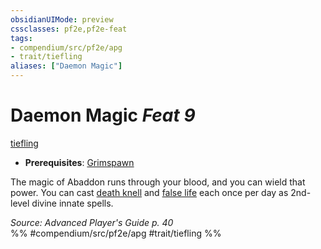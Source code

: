 ```yaml
---
obsidianUIMode: preview
cssclasses: pf2e,pf2e-feat
tags:
- compendium/src/pf2e/apg
- trait/tiefling
aliases: ["Daemon Magic"]
---
```

# Daemon Magic  *Feat 9*  
[tiefling](rules/traits/tiefling-b1.md "Tiefling Ancestry & Heritage Trait")  

- **Prerequisites**: [Grimspawn](compendium/feats/grimspawn-apg.md)

The magic of Abaddon runs through your blood, and you can wield that power. You can cast [death knell](compendium/spells/death-knell.md) and [false life](compendium/spells/false-life.md) each once per day as 2nd-level divine innate spells.

*Source: Advanced Player's Guide p. 40*  
%% #compendium/src/pf2e/apg #trait/tiefling %%